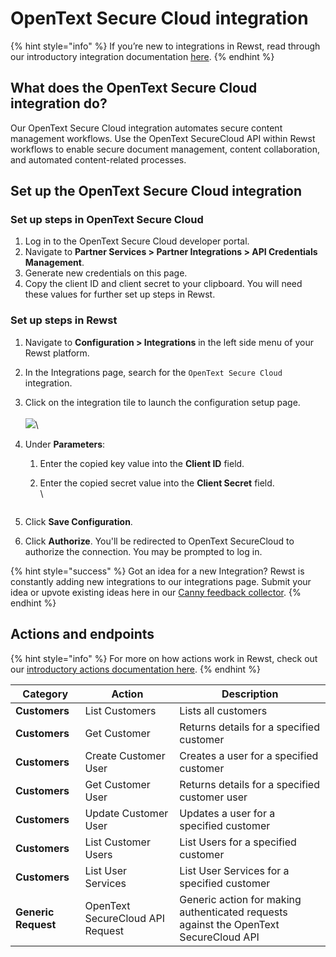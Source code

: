 # OpenText Secure Cloud integration

{% hint style="info" %}
If you’re new to integrations in Rewst, read through our introductory integration documentation [here](https://docs.rewst.help/documentation/integrations).
{% endhint %}

## What does the OpenText Secure Cloud integration do?

Our OpenText Secure Cloud integration automates secure content management workflows. Use the OpenText SecureCloud API within Rewst workflows to enable secure document management, content collaboration, and automated content-related processes.

## Set up the OpenText Secure Cloud integration

### Set up steps in OpenText Secure Cloud

1. Log in to the OpenText Secure Cloud developer portal.
2. Navigate to **Partner Services > Partner Integrations > API Credentials Management**.
3. Generate new credentials on this page.
4. Copy the client ID and client secret to your clipboard. You will need these values for further set up steps in Rewst.

### Set up steps in Rewst

1. Navigate to **Configuration > Integrations** in the left side menu of your Rewst platform.
2. In the Integrations page, search for the `OpenText Secure Cloud` integration.
3. Click on the integration tile to launch the configuration setup page.\
   \
   ![](<../../../../.gitbook/assets/Screenshot 2025-06-02 at 2.54.00 PM.png>)\

4. Under **Parameters**:
   1. Enter the copied key value into the **Client ID** field.
   2.  Enter the copied secret value into the **Client Secret** field.\
       \


       <figure><img src="../../../../.gitbook/assets/Screenshot 2025-06-02 at 2.54.45 PM.png" alt=""><figcaption></figcaption></figure>
5. Click **Save Configuration**.
6. Click **Authorize**. You'll be redirected to OpenText SecureCloud to authorize the connection. You may be prompted to log in.

{% hint style="success" %}
Got an idea for a new Integration? Rewst is constantly adding new integrations to our integrations page. Submit your idea or upvote existing ideas here in our [Canny feedback collector](https://rewst.canny.io/integrations).
{% endhint %}

## Actions and endpoints

{% hint style="info" %}
For more on how actions work in Rewst, check out our [introductory actions documentation here](https://docs.rewst.help/documentation/workflows/actions-in-rewst).&#x20;
{% endhint %}

| Category            | Action                           | Description                                                                           |
| ------------------- | -------------------------------- | ------------------------------------------------------------------------------------- |
| **Customers**       | List Customers                   | Lists all customers                                                                   |
| **Customers**       | Get Customer                     | Returns details for a specified customer                                              |
| **Customers**       | Create Customer User             | Creates a user for a specified customer                                               |
| **Customers**       | Get Customer User                | Returns details for a specified customer user                                         |
| **Customers**       | Update Customer User             | Updates a user for a specified customer                                               |
| **Customers**       | List Customer Users              | List Users for a specified customer                                                   |
| **Customers**       | List User Services               | List User Services for a specified customer                                           |
| **Generic Request** | OpenText SecureCloud API Request | Generic action for making authenticated requests against the OpenText SecureCloud API |
